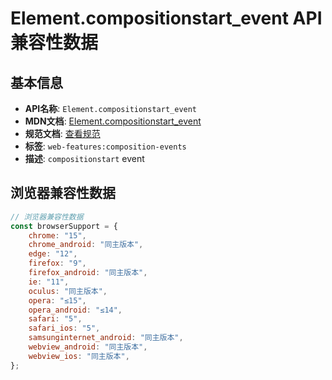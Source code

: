 # Element.compositionstart_event API 兼容性数据

## 基本信息

- **API名称**: `Element.compositionstart_event`
- **MDN文档**: [Element.compositionstart_event](https://developer.mozilla.org/docs/Web/API/Element/compositionstart_event)
- **规范文档**: [查看规范](https://w3c.github.io/uievents/#event-type-compositionstart)
- **标签**: `web-features:composition-events`
- **描述**: `compositionstart` event

## 浏览器兼容性数据

```javascript
// 浏览器兼容性数据
const browserSupport = {
    chrome: "15",
    chrome_android: "同主版本",
    edge: "12",
    firefox: "9",
    firefox_android: "同主版本",
    ie: "11",
    oculus: "同主版本",
    opera: "≤15",
    opera_android: "≤14",
    safari: "5",
    safari_ios: "5",
    samsunginternet_android: "同主版本",
    webview_android: "同主版本",
    webview_ios: "同主版本",
};

```

